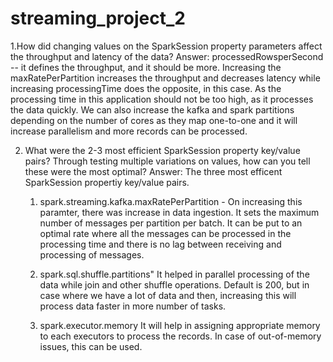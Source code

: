 # streaming_project_2

1.How did changing values on the SparkSession property parameters affect the throughput and latency of the data?
Answer: processedRowsperSecond -- it defines the throughput, and it should be more.
     Increasing the maxRatePerPartition increases the throughput and decreases latency while increasing processingTime does the opposite, in this case. As the processing time in this application should not be too high, as it processes the data quickly.
     We can also increase the kafka and spark partitions depending on the number of cores as they map one-to-one and it will increase parallelism and more records can be processed.

2. What were the 2-3 most efficient SparkSession property key/value pairs? Through testing multiple variations on values, how can you tell these were the most optimal?
Answer: The three most efficent SparkSession propertiy key/value pairs.
      1) spark.streaming.kafka.maxRatePerPartition - 
         On increasing this paramter, there was increase in data ingestion. It sets the maximum number of messages per partition per batch.
         It can be put to an optimal rate where all the messages can be processed in the processing time and there is no lag between receiving and processing of messages.

      2) spark.sql.shuffle.partitions"
         It helped in parallel processing of the data while join and other shuffle operations. Default is 200, but in case where we have a lot of data and then, increasing this will process data faster in more number of tasks. 

      3)  spark.executor.memory
         It will help in assigning appropriate memory to each executors to process the records. In case of out-of-memory issues, this can be used.
